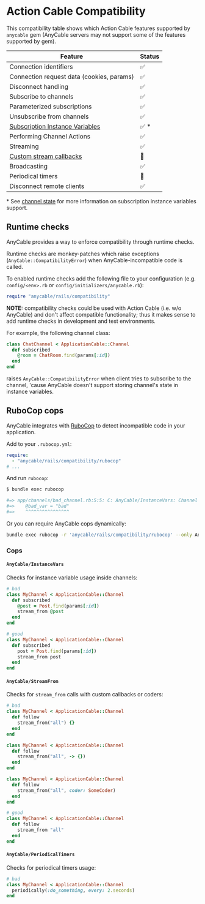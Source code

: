 # Action Cable Compatibility

This compatibility table shows which Action Cable features supported by `anycable` gem (AnyCable servers may not support some of the features supported by gem).

Feature                  | Status
-------------------------|--------
Connection identifiers   | ✅
Connection request data (cookies, params) | ✅
Disconnect handling | ✅
Subscribe to channels | ✅
Parameterized subscriptions | ✅
Unsubscribe from channels | ✅
[Subscription Instance Variables](http://edgeapi.rubyonrails.org/classes/ActionCable/Channel/Streams.html) | ✅ \*
Performing Channel Actions | ✅
Streaming | ✅
[Custom stream callbacks](http://edgeapi.rubyonrails.org/classes/ActionCable/Channel/Streams.html) | 🚫
Broadcasting | ✅
Periodical timers | 🚫
Disconnect remote clients | ✅

\* See [channel state](./channels_state.md) for more information on subscription instance variables support.

## Runtime checks

AnyCable provides a way to enforce compatibility through runtime checks.

Runtime checks are monkey-patches which raise exceptions (`AnyCable::CompatibilityError`) when AnyCable-incompatible code is called.

To enabled runtime checks add the following file to your configuration (e.g. `config/<env>.rb` or `config/initializers/anycable.rb`):

```ruby
require "anycable/rails/compatibility"
```

**NOTE:** compatibility checks could be used with Action Cable (i.e. w/o AnyCable) and don't affect compatible functionality; thus it makes sense to add runtime checks in development and test environments.

For example, the following channel class:

```ruby
class ChatChannel < ApplicationCable::Channel
  def subscribed
    @room = ChatRoom.find(params[:id])
  end
end
```

raises `AnyCable::CompatibilityError` when client tries to subscribe to the channel, 'cause AnyCable doesn't support storing channel's state in instance variables.

## RuboCop cops

AnyCable integrates with [RuboCop](https://github.com/rubocop-hq/rubocop) to detect incompatible code in your application.

Add to your `.rubocop.yml`:

```yml
require:
  - "anycable/rails/compatibility/rubocop"
# ...
```

And run `rubocop`:

```sh
$ bundle exec rubocop

#=> app/channels/bad_channel.rb:5:5: C: AnyCable/InstanceVars: Channel instance variables are not supported in AnyCable. Use state_attr_accessor instead.
#=>    @bad_var = "bad"
#=>    ^^^^^^^^^^^^^^^^
```

Or you can require AnyCable cops dynamically:

```sh
bundle exec rubocop -r 'anycable/rails/compatibility/rubocop' --only AnyCable
```

### Cops

#### `AnyCable/InstanceVars`

Checks for instance variable usage inside channels:

```ruby
# bad
class MyChannel < ApplicationCable::Channel
  def subscribed
    @post = Post.find(params[:id])
    stream_from @post
  end
end

# good
class MyChannel < ApplicationCable::Channel
  def subscribed
    post = Post.find(params[:id])
    stream_from post
  end
end
```

#### `AnyCable/StreamFrom`

Checks for `stream_from` calls with custom callbacks or coders:

```ruby
# bad
class MyChannel < ApplicationCable::Channel
  def follow
    stream_from("all") {}
  end
end

class MyChannel < ApplicationCable::Channel
  def follow
    stream_from("all", -> {})
  end
end

class MyChannel < ApplicationCable::Channel
  def follow
    stream_from("all", coder: SomeCoder)
  end
end

# good
class MyChannel < ApplicationCable::Channel
  def follow
    stream_from "all"
  end
end
```

#### `AnyCable/PeriodicalTimers`

Checks for periodical timers usage:

```ruby
# bad
class MyChannel < ApplicationCable::Channel
  periodically(:do_something, every: 2.seconds)
end
```

